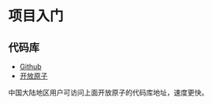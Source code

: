 # 项目入门

## 代码库

* [Github](https://github.com/3TiSite)
* [开放原子](https://atomgit.com/orgs/3ti)

中国大陆地区用户可访问上面开放原子的代码库地址，速度更快。
